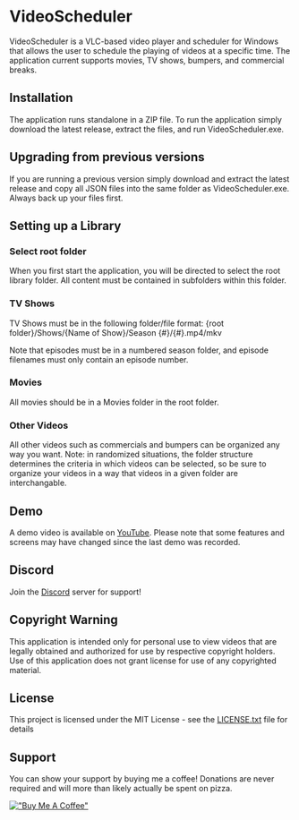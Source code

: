 # VideoScheduler
VideoScheduler is a VLC-based video player and scheduler for Windows that allows the user to schedule the playing of videos at a specific time. The application current supports movies, TV shows, bumpers, and commercial breaks.

## Installation
The application runs standalone in a ZIP file. To run the application simply download the latest release, extract the files, and run VideoScheduler.exe.

## Upgrading from previous versions
If you are running a previous version simply download and extract the latest release and copy all JSON files into the same folder as VideoScheduler.exe. Always back up your files first.

## Setting up a Library
### Select root folder
When you first start the application, you will be directed to select the root library folder. All content must be contained in subfolders within this folder.

### TV Shows
TV Shows must be in the following folder/file format:
{root folder}/Shows/{Name of Show}/Season {#}/{#}.mp4/mkv

Note that episodes must be in a numbered season folder, and episode filenames must only contain an episode number.

### Movies
All movies should be in a Movies folder in the root folder.

### Other Videos
All other videos such as commercials and bumpers can be organized any way you want. Note: in randomized situations, the folder structure determines the criteria in which videos can be selected, so be sure to organize your videos in a way that videos in a given folder are interchangable.

## Demo
A demo video is available on [YouTube](https://www.youtube.com/watch?v=Tcsil4xzt_k). Please note that some features and screens may have changed since the last demo was recorded.

## Discord
Join the [Discord](https://discord.com/channels/677685944521850900/1076154356270899270/1260385784868110376) server for support!

## Copyright Warning
This application is intended only for personal use to view videos that are legally obtained and authorized for use by respective copyright holders. 
Use of this application does not grant license for use of any copyrighted material.

## License
This project is licensed under the MIT License - see the [LICENSE.txt](LICENSE.txt) file for details

## Support
You can show your support by buying me a coffee! Donations are never required and will more than likely actually be spent on pizza.

[!["Buy Me A Coffee"](https://www.buymeacoffee.com/assets/img/custom_images/orange_img.png)](https://buymeacoffee.com/jasonssoftware)